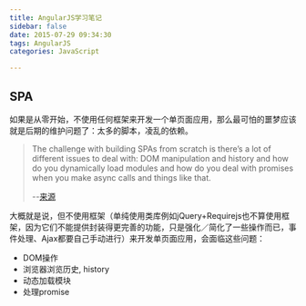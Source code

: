 ```yaml
---
title: AngularJS学习笔记
sidebar: false
date: 2015-07-29 09:34:30
tags: AngularJS
categories: JavaScript

---
```


## SPA
如果是从零开始，不使用任何框架来开发一个单页面应用，那么最可怕的噩梦应该就是后期的维护问题了：太多的脚本，凌乱的依赖。

> The challenge with building SPAs from scratch is there’s a lot of different issues to deal with: DOM
manipulation and history and how do you dynamically load modules and how do you deal with
promises when you make async calls and things like that.
>
> --[来源](http://fastandfluid.com/publicdownloads/AngularJSIn60MinutesIsh_DanWahlin_May2013.pdf)

大概就是说，但不使用框架（单纯使用类库例如jQuery+Requirejs也不算使用框架，因为它们不能提供封装得更完善的功能，只是强化／简化了一些操作而已，事件处理、Ajax都要自己手动进行）来开发单页面应用，会面临这些问题：

+ DOM操作
+ 浏览器浏览历史, history
+ 动态加载模块
+ 处理promise


